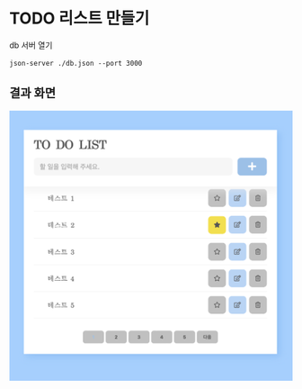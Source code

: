 # TODO 리스트 만들기


db 서버 열기
```
json-server ./db.json --port 3000
```

## 결과 화면

![result](./dist/result.png)